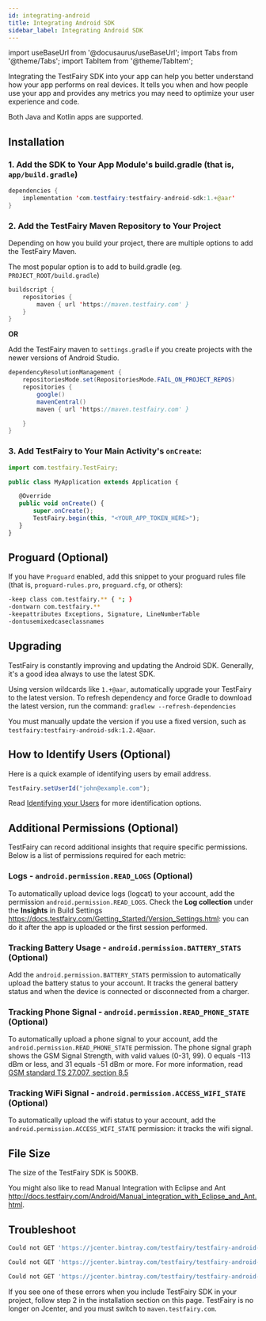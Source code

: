 ```yaml
---
id: integrating-android
title: Integrating Android SDK
sidebar_label: Integrating Android SDK
---
```


import useBaseUrl from '@docusaurus/useBaseUrl';
import Tabs from '@theme/Tabs';
import TabItem from '@theme/TabItem';

Integrating the TestFairy SDK into your app can help you better understand how your app performs on real devices. It tells you when and how people use your app and provides any metrics you may need to optimize your user experience and code.

Both Java and Kotlin apps are supported.

## Installation

### 1. Add the SDK to Your App Module's build.gradle (that is, `app/build.gradle`)

```java
dependencies {
    implementation 'com.testfairy:testfairy-android-sdk:1.+@aar'
}
```

### 2. Add the TestFairy Maven Repository to Your Project

Depending on how you build your project, there are multiple options to add the TestFairy Maven.

The most popular option is to add to build.gradle (eg. `PROJECT_ROOT/build.gradle`)

```java
buildscript {
    repositories {
        maven { url 'https://maven.testfairy.com' }
    }
}
```

**OR**

Add the TestFairy maven to `settings.gradle` if you create projects with the newer versions of Android Studio.

```java
dependencyResolutionManagement {
    repositoriesMode.set(RepositoriesMode.FAIL_ON_PROJECT_REPOS)
    repositories {
        google()
        mavenCentral()
        maven { url 'https://maven.testfairy.com' }

    }
}
```

### 3. Add TestFairy to Your Main Activity's `onCreate`:

```js
import com.testfairy.TestFairy;

public class MyApplication extends Application {

   @Override
   public void onCreate() {
       super.onCreate();
       TestFairy.begin(this, "<YOUR_APP_TOKEN_HERE>");
   }
}
```

## Proguard (Optional)

If you have `Proguard` enabled, add this snippet to your proguard rules file (that is, `proguard-rules.pro`, `proguard.cfg`, or others):

```bash
-keep class com.testfairy.** { *; }
-dontwarn com.testfairy.**
-keepattributes Exceptions, Signature, LineNumberTable
-dontusemixedcaseclassnames
```

## Upgrading

TestFairy is constantly improving and updating the Android SDK. Generally, it's a good idea always to use the latest SDK.

Using version wildcards like `1.+@aar`, automatically upgrade your TestFairy to the latest version. To refresh dependency and force Gradle to download the latest version, run the command: `gradlew --refresh-dependencies`

You must manually update the version if you use a fixed version, such as `testfairy:testfairy-android-sdk:1.2.4@aar`.

## How to Identify Users (Optional)

Here is a quick example of identifying users by email address.

```js
TestFairy.setUserId("john@example.com");
```

Read [Identifying your Users](/test-fairy/sdk/identifying-users) for more identification options.

## Additional Permissions (Optional)

TestFairy can record additional insights that require specific permissions. Below is a list of permissions required for each metric:

### Logs - `android.permission.READ_LOGS` (Optional)

To automatically upload device logs (logcat) to your account, add the permission `android.permission.READ_LOGS`.
Check the **Log collection** under the **Insights** in Build Settings https://docs.testfairy.com/Getting_Started/Version_Settings.html: you can do it after the app is uploaded or the first session performed.

### Tracking Battery Usage - `android.permission.BATTERY_STATS` (Optional)

Add the `android.permission.BATTERY_STATS` permission to automatically upload the battery status to your account.
It tracks the general battery status and when the device is connected or disconnected from a charger.

### Tracking Phone Signal - `android.permission.READ_PHONE_STATE` (Optional)

To automatically upload a phone signal to your account, add the `android.permission.READ_PHONE_STATE` permission.
The phone signal graph shows the GSM Signal Strength, with valid values (0-31, 99). 0 equals -113 dBm or less, and 31 equals -51 dBm or more. For more information, read [GSM standard TS 27.007, section 8.5](http://www.etsi.org/deliver/etsi_ts/127000_127099/127007/08.05.00_60/ts_127007v080500p.pdf)

### Tracking WiFi Signal - `android.permission.ACCESS_WIFI_STATE` (Optional)

To automatically upload the wifi status to your account, add the `android.permission.ACCESS_WIFI_STATE` permission: it tracks the wifi signal.

## File Size

The size of the TestFairy SDK is 500KB.

You might also like to read Manual Integration with Eclipse and Ant http://docs.testfairy.com/Android/Manual_integration_with_Eclipse_and_Ant.html.

## Troubleshoot

```bash
Could not GET 'https://jcenter.bintray.com/testfairy/testfairy-android-sdk/1.11.45/testfairy-android-sdk-1.11.45.pom'. Received status code 400
```

```bash
Could not GET 'https://jcenter.bintray.com/testfairy/testfairy-android-sdk/1.11.45/testfairy-android-sdk-1.11.45.pom'. Received status code 403
```

```bash
Could not GET 'https://jcenter.bintray.com/testfairy/testfairy-android-sdk/1.11.45/testfairy-android-sdk-1.11.45.pom'. Received status code 407
```

If you see one of these errors when you include TestFairy SDK in your project, follow step 2 in the installation section on this page.
TestFairy is no longer on Jcenter, and you must switch to `maven.testfairy.com`.
